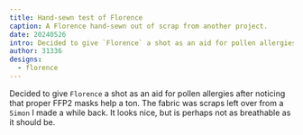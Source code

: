```yaml
---
title: Hand-sewn test of Florence
caption: A Florence hand-sewn out of scrap from another project.
date: 20240526
intro: Decided to give `Florence` a shot as an aid for pollen allergies after noticing that proper FFP2 masks help a ton. The fabric was scraps left over from a `Simon` I made a while back. It looks nice, but is perhaps not as breathable as it should be.
author: 31336
designs:
  - florence
---
```


Decided to give `Florence` a shot as an aid for pollen allergies after noticing that proper FFP2 masks help a ton. The fabric was scraps left over from a `Simon` I made a while back. It looks nice, but is perhaps not as breathable as it should be.
